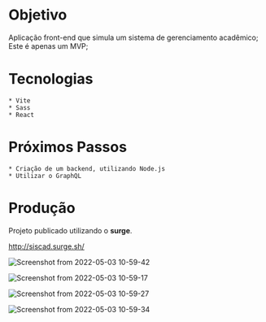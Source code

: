 # Objetivo

Aplicação front-end que simula um sistema de gerenciamento acadêmico;
Este é apenas um MVP;

# Tecnologias

    * Vite
    * Sass
    * React 

# Próximos Passos

    * Criação de um backend, utilizando Node.js
    * Utilizar o GraphQL

# Produção
Projeto publicado utilizando o <b>surge</b>.

http://siscad.surge.sh/

![Screenshot from 2022-05-03 10-59-42](https://user-images.githubusercontent.com/42441349/166479479-ab7dab74-ccb6-484a-9384-4586420fbf33.png)


![Screenshot from 2022-05-03 10-59-17](https://user-images.githubusercontent.com/42441349/166479512-a3623c16-ba3f-4838-aac0-5b6b4e088e33.png)


![Screenshot from 2022-05-03 10-59-27](https://user-images.githubusercontent.com/42441349/166479541-5536fcc4-5425-4264-a82d-9dbf82aff0c4.png)


![Screenshot from 2022-05-03 10-59-34](https://user-images.githubusercontent.com/42441349/166479567-d5cc9f5c-4cb4-4462-a79a-a5a4c3b6abde.png)

